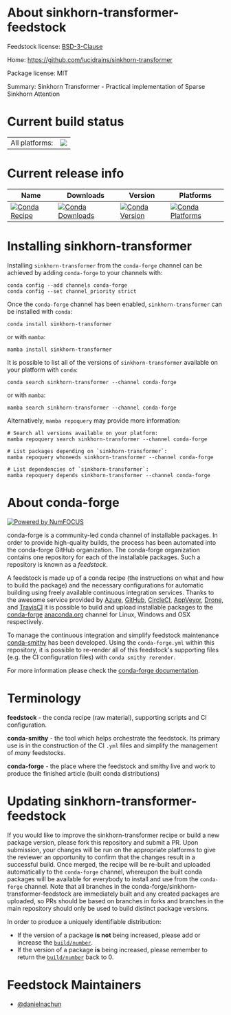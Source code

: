 About sinkhorn-transformer-feedstock
====================================

Feedstock license: [BSD-3-Clause](https://github.com/conda-forge/sinkhorn-transformer-feedstock/blob/main/LICENSE.txt)

Home: https://github.com/lucidrains/sinkhorn-transformer

Package license: MIT

Summary: Sinkhorn Transformer - Practical implementation of Sparse Sinkhorn Attention

Current build status
====================


<table><tr><td>All platforms:</td>
    <td>
      <a href="https://dev.azure.com/conda-forge/feedstock-builds/_build/latest?definitionId=25240&branchName=main">
        <img src="https://dev.azure.com/conda-forge/feedstock-builds/_apis/build/status/sinkhorn-transformer-feedstock?branchName=main">
      </a>
    </td>
  </tr>
</table>

Current release info
====================

| Name | Downloads | Version | Platforms |
| --- | --- | --- | --- |
| [![Conda Recipe](https://img.shields.io/badge/recipe-sinkhorn--transformer-green.svg)](https://anaconda.org/conda-forge/sinkhorn-transformer) | [![Conda Downloads](https://img.shields.io/conda/dn/conda-forge/sinkhorn-transformer.svg)](https://anaconda.org/conda-forge/sinkhorn-transformer) | [![Conda Version](https://img.shields.io/conda/vn/conda-forge/sinkhorn-transformer.svg)](https://anaconda.org/conda-forge/sinkhorn-transformer) | [![Conda Platforms](https://img.shields.io/conda/pn/conda-forge/sinkhorn-transformer.svg)](https://anaconda.org/conda-forge/sinkhorn-transformer) |

Installing sinkhorn-transformer
===============================

Installing `sinkhorn-transformer` from the `conda-forge` channel can be achieved by adding `conda-forge` to your channels with:

```
conda config --add channels conda-forge
conda config --set channel_priority strict
```

Once the `conda-forge` channel has been enabled, `sinkhorn-transformer` can be installed with `conda`:

```
conda install sinkhorn-transformer
```

or with `mamba`:

```
mamba install sinkhorn-transformer
```

It is possible to list all of the versions of `sinkhorn-transformer` available on your platform with `conda`:

```
conda search sinkhorn-transformer --channel conda-forge
```

or with `mamba`:

```
mamba search sinkhorn-transformer --channel conda-forge
```

Alternatively, `mamba repoquery` may provide more information:

```
# Search all versions available on your platform:
mamba repoquery search sinkhorn-transformer --channel conda-forge

# List packages depending on `sinkhorn-transformer`:
mamba repoquery whoneeds sinkhorn-transformer --channel conda-forge

# List dependencies of `sinkhorn-transformer`:
mamba repoquery depends sinkhorn-transformer --channel conda-forge
```


About conda-forge
=================

[![Powered by
NumFOCUS](https://img.shields.io/badge/powered%20by-NumFOCUS-orange.svg?style=flat&colorA=E1523D&colorB=007D8A)](https://numfocus.org)

conda-forge is a community-led conda channel of installable packages.
In order to provide high-quality builds, the process has been automated into the
conda-forge GitHub organization. The conda-forge organization contains one repository
for each of the installable packages. Such a repository is known as a *feedstock*.

A feedstock is made up of a conda recipe (the instructions on what and how to build
the package) and the necessary configurations for automatic building using freely
available continuous integration services. Thanks to the awesome service provided by
[Azure](https://azure.microsoft.com/en-us/services/devops/), [GitHub](https://github.com/),
[CircleCI](https://circleci.com/), [AppVeyor](https://www.appveyor.com/),
[Drone](https://cloud.drone.io/welcome), and [TravisCI](https://travis-ci.com/)
it is possible to build and upload installable packages to the
[conda-forge](https://anaconda.org/conda-forge) [anaconda.org](https://anaconda.org/)
channel for Linux, Windows and OSX respectively.

To manage the continuous integration and simplify feedstock maintenance
[conda-smithy](https://github.com/conda-forge/conda-smithy) has been developed.
Using the ``conda-forge.yml`` within this repository, it is possible to re-render all of
this feedstock's supporting files (e.g. the CI configuration files) with ``conda smithy rerender``.

For more information please check the [conda-forge documentation](https://conda-forge.org/docs/).

Terminology
===========

**feedstock** - the conda recipe (raw material), supporting scripts and CI configuration.

**conda-smithy** - the tool which helps orchestrate the feedstock.
                   Its primary use is in the construction of the CI ``.yml`` files
                   and simplify the management of *many* feedstocks.

**conda-forge** - the place where the feedstock and smithy live and work to
                  produce the finished article (built conda distributions)


Updating sinkhorn-transformer-feedstock
=======================================

If you would like to improve the sinkhorn-transformer recipe or build a new
package version, please fork this repository and submit a PR. Upon submission,
your changes will be run on the appropriate platforms to give the reviewer an
opportunity to confirm that the changes result in a successful build. Once
merged, the recipe will be re-built and uploaded automatically to the
`conda-forge` channel, whereupon the built conda packages will be available for
everybody to install and use from the `conda-forge` channel.
Note that all branches in the conda-forge/sinkhorn-transformer-feedstock are
immediately built and any created packages are uploaded, so PRs should be based
on branches in forks and branches in the main repository should only be used to
build distinct package versions.

In order to produce a uniquely identifiable distribution:
 * If the version of a package **is not** being increased, please add or increase
   the [``build/number``](https://docs.conda.io/projects/conda-build/en/latest/resources/define-metadata.html#build-number-and-string).
 * If the version of a package **is** being increased, please remember to return
   the [``build/number``](https://docs.conda.io/projects/conda-build/en/latest/resources/define-metadata.html#build-number-and-string)
   back to 0.

Feedstock Maintainers
=====================

* [@danielnachun](https://github.com/danielnachun/)

